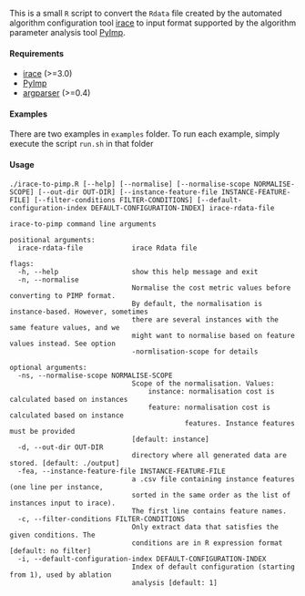 This is a small `R` script to convert the `Rdata` file created by the automated algorithm configuration tool [irace](http://iridia.ulb.ac.be/irace/) to input format supported by the algorithm parameter analysis tool [PyImp](https://github.com/automl/ParameterImportance).

#### Requirements
- [irace](http://iridia.ulb.ac.be/irace/) (>=3.0)
- [PyImp](https://github.com/automl/ParameterImportance) 
- [argparser](https://cran.r-project.org/web/packages/argparser/index.html) (>=0.4)

#### Examples

There are two examples in `examples` folder. To run each example, simply execute the script `run.sh` in that folder

#### Usage

```
./irace-to-pimp.R [--help] [--normalise] [--normalise-scope NORMALISE-SCOPE] [--out-dir OUT-DIR] [--instance-feature-file INSTANCE-FEATURE-FILE] [--filter-conditions FILTER-CONDITIONS] [--default-configuration-index DEFAULT-CONFIGURATION-INDEX] irace-rdata-file

irace-to-pimp command line arguments

positional arguments:
  irace-rdata-file			  irace Rdata file

flags:
  -h, --help			      show this help message and exit 
  -n, --normalise			
                              Normalise the cost metric values before converting to PIMP format.
                              By default, the normalisation is instance-based. However, sometimes
                              there are several instances with the same feature values, and we
                              might want to normalise based on feature values instead. See option
                              -normlisation-scope for details

optional arguments:
  -ns, --normalise-scope NORMALISE-SCOPE			
                              Scope of the normalisation. Values:
	                              instance: normalisation cost is calculated based on instances
	                              feature: normalisation cost is calculated based on instance
                                           features. Instance features must be provided 
                              [default: instance]
  -d, --out-dir OUT-DIR			
                              directory where all generated data are stored. [default: ./output]
  -fea, --instance-feature-file INSTANCE-FEATURE-FILE			
                              a .csv file containing instance features (one line per instance,
                              sorted in the same order as the list of instances input to irace).
                              The first line contains feature names.
  -c, --filter-conditions FILTER-CONDITIONS			
                              Only extract data that satisfies the given conditions. The
                              conditions are in R expression format [default: no filter]
  -i, --default-configuration-index DEFAULT-CONFIGURATION-INDEX			
                              Index of default configuration (starting from 1), used by ablation
                              analysis [default: 1]
```
